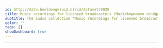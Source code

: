 ```yaml
---
id: http://data.beeldengeluid.nl/id/dataset/0028
title: Music recordings for licensed broadcasters (Muziekopnamen zendgemachtigden - MOZ)
subtitle: The audio collection 'Music recordings for licensed broadcasters' contains original concert and studio recordings intended for broadcast on TV or radio, whether they were actually broadcast or not.
color: ''
tags: []
showDashboard: true
---
```


---
